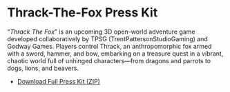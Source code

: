 # Thrack-The-Fox Press Kit

“_Thrack The Fox_” is an upcoming 3D open-world adventure game developed collaboratively by TPSG (TrentPattersonStudioGaming) and Godway Games. Players control Thrack, an anthropomorphic fox armed with a sword, hammer, and bow, embarking on a treasure quest in a vibrant, chaotic world full of unhinged characters—from dragons and parrots to dogs, lions, and beavers.  


- [Download Full Press Kit (ZIP)](https://github.com/GodwayGames/ThrackTheFoxPressKit.git)

